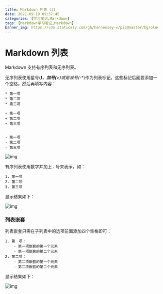 ```yaml
---
title: Markdown 列表 (3)
date: 2021-09-19 09:57:45
categories: [学习笔记,Markdown]
tags: [Markdown学习笔记,Markdown]
banner_img: https://cdn.staticaly.com/gh/hennessey-v/pic@master/bg/blue-lake-v1.jpg
---
```


# Markdown 列表

Markdown 支持有序列表和无序列表。

无序列表使用星号(*****)、加号(**+**)或是减号(**-**)作为列表标记，这些标记后面要添加一个空格，然后再填写内容：

```
* 第一项
* 第二项
* 第三项

+ 第一项
+ 第二项
+ 第三项


- 第一项
- 第二项
- 第三项
```

![img](https://hennessey02.coding.net/p/Pic/d/Pic01/git/raw/master/img//89446A8E-6D83-4666-AACC-980145D5F070.jpg)

有序列表使用数字并加上 **.** 号来表示，如：

```
1. 第一项
2. 第二项
3. 第三项
```

显示结果如下：

![img](https://hennessey02.coding.net/p/Pic/d/Pic01/git/raw/master/img//560384BB-2B00-41D5-ACF2-18972F7F2775.jpg)

### 列表嵌套

列表嵌套只需在子列表中的选项前面添加四个空格即可：

```
1. 第一项：
    - 第一项嵌套的第一个元素
    - 第一项嵌套的第二个元素
2. 第二项：
    - 第二项嵌套的第一个元素
    - 第二项嵌套的第二个元素
```

显示结果如下：

![img](https://hennessey02.coding.net/p/Pic/d/Pic01/git/raw/master/img//8ED795DA-F124-4E70-BA71-57CD9CF958A4.jpg)
